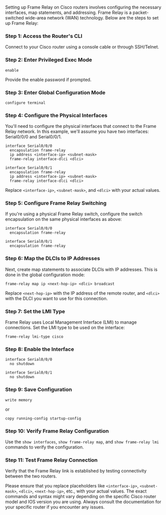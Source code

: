 Setting up Frame Relay on Cisco routers involves configuring the necessary interfaces, map statements, and addressing. Frame Relay is a packet-switched wide-area network (WAN) technology. Below are the steps to set up Frame Relay:

### Step 1: Access the Router's CLI

Connect to your Cisco router using a console cable or through SSH/Telnet.

### Step 2: Enter Privileged Exec Mode

```shell
enable
```

Provide the enable password if prompted.

### Step 3: Enter Global Configuration Mode

```shell
configure terminal
```

### Step 4: Configure the Physical Interfaces

You'll need to configure the physical interfaces that connect to the Frame Relay network. In this example, we'll assume you have two interfaces: Serial0/0/0 and Serial0/0/1.

```shell
interface Serial0/0/0
  encapsulation frame-relay
  ip address <interface-ip> <subnet-mask>
  frame-relay interface-dlci <dlci>
```

```shell
interface Serial0/0/1
  encapsulation frame-relay
  ip address <interface-ip> <subnet-mask>
  frame-relay interface-dlci <dlci>
```

Replace `<interface-ip>`, `<subnet-mask>`, and `<dlci>` with your actual values.

### Step 5: Configure Frame Relay Switching

If you're using a physical Frame Relay switch, configure the switch encapsulation on the same physical interfaces as above:

```shell
interface Serial0/0/0
  encapsulation frame-relay
```

```shell
interface Serial0/0/1
  encapsulation frame-relay
```

### Step 6: Map the DLCIs to IP Addresses

Next, create map statements to associate DLCIs with IP addresses. This is done in the global configuration mode:

```shell
frame-relay map ip <next-hop-ip> <dlci> broadcast
```

Replace `<next-hop-ip>` with the IP address of the remote router, and `<dlci>` with the DLCI you want to use for this connection.

### Step 7: Set the LMI Type

Frame Relay uses Local Management Interface (LMI) to manage connections. Set the LMI type to be used on the interface:

```shell
frame-relay lmi-type cisco
```

### Step 8: Enable the Interface

```shell
interface Serial0/0/0
  no shutdown
```

```shell
interface Serial0/0/1
  no shutdown
```

### Step 9: Save Configuration

```shell
write memory
```

or

```shell
copy running-config startup-config
```

### Step 10: Verify Frame Relay Configuration

Use the `show interfaces`, `show frame-relay map`, and `show frame-relay lmi` commands to verify the configuration.

### Step 11: Test Frame Relay Connection

Verify that the Frame Relay link is established by testing connectivity between the two routers.

Please ensure that you replace placeholders like `<interface-ip>`, `<subnet-mask>`, `<dlci>`, `<next-hop-ip>`, etc., with your actual values. The exact commands and syntax might vary depending on the specific Cisco router model and IOS version you are using. Always consult the documentation for your specific router if you encounter any issues.
